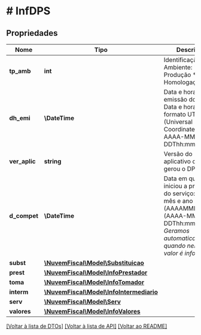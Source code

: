 # # InfDPS

## Propriedades

Nome | Tipo | Descrição | Comentários
------------ | ------------- | ------------- | -------------
**tp_amb** | **int** | Identificação do Ambiente:  * 1 - Produção  * 2 - Homologação | [optional]
**dh_emi** | **\DateTime** | Data e hora da emissão do DPS. Data e hora no formato UTC (Universal Coordinated Time): AAAA-MM-DDThh:mm:ssTZD. |
**ver_aplic** | **string** | Versão do aplicativo que gerou o DPS. | [optional]
**d_compet** | **\DateTime** | Data em que se iniciou a prestação do serviço: Dia, mês e ano (AAAAMMDD). (AAAA-MM-DDThh:mm:ssTZD).      *Geramos automaticamente quando nenhum valor é informado.* | [optional]
**subst** | [**\NuvemFiscal\Model\Substituicao**](Substituicao.md) |  | [optional]
**prest** | [**\NuvemFiscal\Model\InfoPrestador**](InfoPrestador.md) |  |
**toma** | [**\NuvemFiscal\Model\InfoTomador**](InfoTomador.md) |  | [optional]
**interm** | [**\NuvemFiscal\Model\InfoIntermediario**](InfoIntermediario.md) |  | [optional]
**serv** | [**\NuvemFiscal\Model\Serv**](Serv.md) |  |
**valores** | [**\NuvemFiscal\Model\InfoValores**](InfoValores.md) |  |

[[Voltar à lista de DTOs]](../../README.md#models) [[Voltar à lista de API]](../../README.md#endpoints) [[Voltar ao README]](../../README.md)
